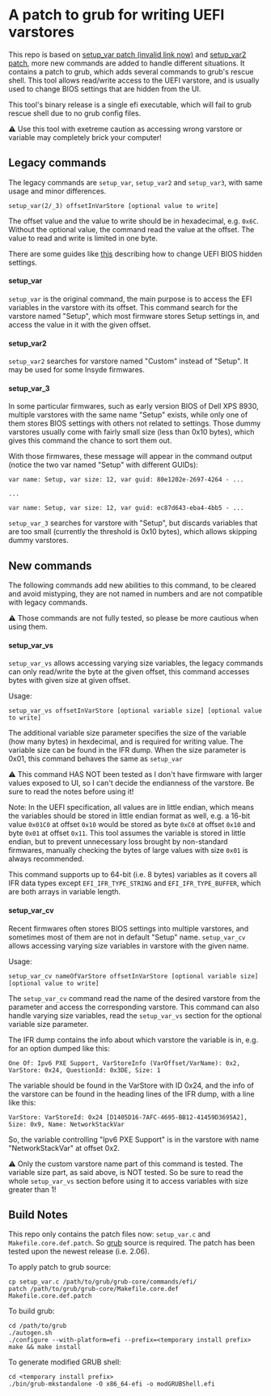 # A patch to grub for writing UEFI varstores

This repo is based on [setup_var patch (invalid link now)](http://luna.vmars.tuwien.ac.at/~froemel/insydeh2o_efi/grub2-add-setup_var-cmd.patch) and [setup_var2 patch](https://habr.com/post/190354/), more new commands are added to handle different situations. It contains a patch to grub, which adds several commands to grub's rescue shell. This tool allows read/write access to the UEFI varstore, and is usually used to change BIOS settings that are hidden from the UI.

This tool's binary release is a single efi executable, which will fail to grub rescue shell due to no grub config files.

⚠ Use this tool with exetreme caution as accessing wrong varstore or variable may completely brick your computer!

## Legacy commands

The legacy commands are `setup_var`, `setup_var2` and `setup_var3`, with same usage and minor differences.

```
setup_var(2/_3) offsetInVarStore [optional value to write]
```

The offset value and the value to write should be in hexadecimal, e.g. `0x6C`. Without the optional value, the command read the value at the offset. The value to read and write is limited in one byte.


There are some guides like [this](https://dortania.github.io/OpenCore-Post-Install/misc/msr-lock.html) describing how to change UEFI BIOS hidden settings.

#### setup_var

`setup_var` is the original command, the main purpose is to access the EFI variables in the varstore with its offset. This command search for the varstore named "Setup", which most firmware stores Setup settings in, and access the value in it with the given offset.

#### setup_var2

`setup_var2` searches for varstore named "Custom" instead of "Setup". It may be used for some Insyde firmwares.

#### setup_var_3

In some particular firmwares, such as early version BIOS of Dell XPS 8930, multiple varstores with the same name "Setup" exists, while only one of them stores BIOS settings with others not related to settings. Those dummy varstores usually come with fairly small size (less than 0x10 bytes), which gives this command the chance to sort them out.

With those firmwares, these message will appear in the command output (notice the two var named "Setup" with different GUIDs):

```
var name: Setup, var size: 12, var guid: 80e1202e-2697-4264 - ...

...

var name: Setup, var size: 12, var guid: ec87d643-eba4-4bb5 - ...
```

`setup_var_3` searches for varstore with "Setup", but discards variables that are too small (currently the threshold is 0x10 bytes), which allows skipping dummy varstores.

## New commands

The following commands add new abilities to this command, to be cleared and avoid mistyping, they are not named in numbers and are not compatible with legacy commands.

⚠ Those commands are not fully tested, so please be more cautious when using them.

#### setup_var_vs

`setup_var_vs` allows accessing varying size variables, the legacy commands can only read/write the byte at the given offset, this command accesses bytes with given size at given offset.

Usage:

```
setup_var_vs offsetInVarStore [optional variable size] [optional value to write]
```

The additional variable size parameter specifies the size of the variable (how many bytes) in hexdecimal, and is required for writing value. The variable size can be found in the IFR dump. When the size parameter is 0x01, this command behaves the same as `setup_var`

⚠ This command HAS NOT been tested as I don't have firmware with larger values exposed to UI, so I can't decide the endianness of the varstore. Be sure to read the notes before using it!

Note: In the UEFI specification, all values are in little endian, which means the variables should be stored in little endian format as well, e.g. a 16-bit value `0x01C0` at offset `0x10` would be stored as byte `0xC0` at offset `0x10` and byte `0x01` at offset `0x11`. This tool assumes the variable is stored in little endian, but to prevent unnecessary loss brought by non-standard firmwares, manually checking the bytes of large values with size `0x01` is always recommended.

This command supports up to 64-bit (i.e. 8 bytes) variables as it covers all IFR data types except `EFI_IFR_TYPE_STRING` and `EFI_IFR_TYPE_BUFFER`, which are both arrays in variable length.

#### setup_var_cv

Recent firmwares often stores BIOS settings into multiple varstores, and sometimes most of them are not in default "Setup" name. `setup_var_cv` allows accessing varying size variables in varstore with the given name.

Usage:

```
setup_var_cv nameOfVarStore offsetInVarStore [optional variable size] [optional value to write]
```

The `setup_var_cv` command read the name of the desired varstore from the parameter and access the corresponding varstore. This command can also handle varying size variables, read the `setup_var_vs` section for the optional variable size parameter.

The IFR dump contains the info about which varstore the variable is in, e.g. for an option dumped like this:

```
One Of: Ipv6 PXE Support, VarStoreInfo (VarOffset/VarName): 0x2, VarStore: 0x24, QuestionId: 0x3DE, Size: 1
```

The variable should be found in the VarStore with ID 0x24, and the info of the varstore can be found in the heading lines of the IFR dump, with a line like this:

```
VarStore: VarStoreId: 0x24 [D1405D16-7AFC-4695-BB12-41459D3695A2], Size: 0x9, Name: NetworkStackVar
```

So, the variable controlling "Ipv6 PXE Support" is in the varstore with name "NetworkStackVar" at offset 0x2.

⚠ Only the custom varstore name part of this command is tested. The variable size part, as said above, is NOT tested. So be sure to read the whole `setup_var_vs` section before using it to access variables with size greater than 1!

## Build Notes

This repo only contains the patch files now: `setup_var.c` and `Makefile.core.def.patch`. So [grub](https://www.gnu.org/software/grub/grub-download.html) source is required. The patch has been tested upon the newest release (i.e. 2.06).

To apply patch to grub source:

```shell
cp setup_var.c /path/to/grub/grub-core/commands/efi/
patch /path/to/grub/grub-core/Makefile.core.def Makefile.core.def.patch
```

To build grub:

```shell
cd /path/to/grub
./autogen.sh
./configure --with-platform=efi --prefix=<temporary install prefix>
make && make install
```

To generate modified GRUB shell:

```shell
cd <temporary install prefix>
./bin/grub-mkstandalone -O x86_64-efi -o modGRUBShell.efi
```
